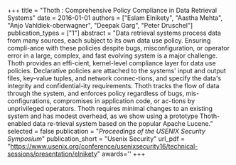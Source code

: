 +++
title = "Thoth : Comprehensive Policy Compliance in Data Retrieval Systems"
date = 2016-01-01
authors = ["Eslam Elnikety", "Aastha Mehta", "Anjo Vahldiek-oberwagner", "Deepak Garg", "Peter Druschel"]
publication_types = ["1"]
abstract = "Data retrieval systems process data from many sources, each subject to its own data use policy. Ensuring compli-ance with these policies despite bugs, misconfiguration, or operator error in a large, complex, and fast evolving system is a major challenge. Thoth provides an effi-cient, kernel-level compliance layer for data use policies. Declarative policies are attached to the systems' input and output files, key-value tuples, and network connec-tions, and specify the data's integrity and confidential-ity requirements. Thoth tracks the flow of data through the system, and enforces policy regardless of bugs, mis-configurations, compromises in application code, or ac-tions by unprivileged operators. Thoth requires minimal changes to an existing system and has modest overhead, as we show using a prototype Thoth-enabled data re-trieval system based on the popular Apache Lucene."
selected = false
publication = "*Proceedings of the USENIX Security Symposium*"
publication_short = "Usenix Security"
url_pdf = "https://www.usenix.org/conference/usenixsecurity16/technical-sessions/presentation/elnikety"
awards=''
+++

